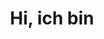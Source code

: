 ---
type: "static"
avatar: avatar.jpg
title: "Hi, ich bin"
resume_pdf: "resume-renekann-mobile-developer-deutsch.pdf"
resume_doc: "resume-renekann-mobile-developer-deutsch.doc"
title_animations: ["","ein Senior iOS Developer", "ein interim Tech Lead", "ein interim CTO", "René Kann"]
what_i_can_help_title: "Womit ich helfen kann:"
what_i_can_help: ["Ein MVP entwickeln", 
"von Objective-C zu Swift migrieren", 
"Refactoring, Einführung von Testbarkeit, Leistungsprobleme aufspüren", 
"Interim Tech Lead / Interim CTO",
"Getting things done"]
---